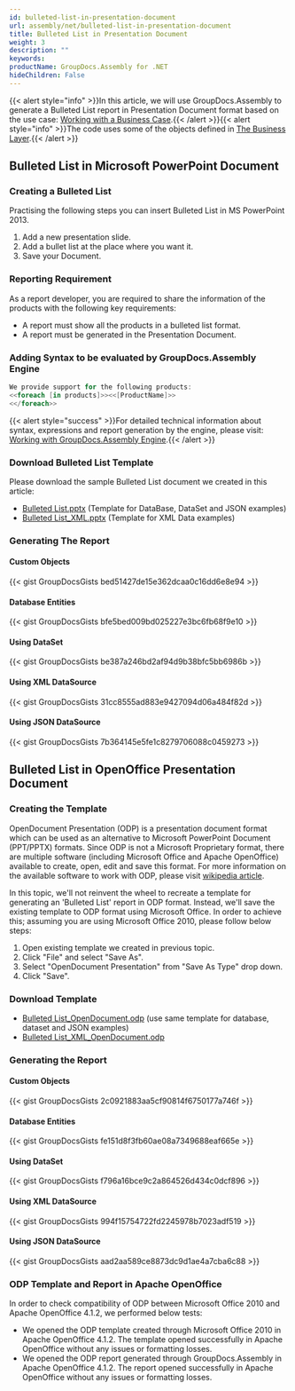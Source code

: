 ```yaml
---
id: bulleted-list-in-presentation-document
url: assembly/net/bulleted-list-in-presentation-document
title: Bulleted List in Presentation Document
weight: 3
description: ""
keywords: 
productName: GroupDocs.Assembly for .NET
hideChildren: False
---
```

{{< alert style="info" >}}In this article, we will use GroupDocs.Assembly to generate a Bulleted List report in Presentation Document format based on the use case: [Working with a Business Case](https://docs.groupdocs.com/assembly/net/working-with-a-business-case/).{{< /alert >}}{{< alert style="info" >}}The code uses some of the objects defined in [The Business Layer](https://docs.groupdocs.com/assembly/net/the-business-layer/).{{< /alert >}}

## Bulleted List in Microsoft PowerPoint Document

### Creating a Bulleted List

Practising the following steps you can insert Bulleted List in MS PowerPoint 2013.

1.  Add a new presentation slide.
2.  Add a bullet list at the place where you want it.
3.  Save your Document.

### Reporting Requirement

As a report developer, you are required to share the information of the products with the following key requirements:

*   A report must show all the products in a bulleted list format.
*   A report must be generated in the Presentation Document.

### Adding Syntax to be evaluated by GroupDocs.Assembly Engine

```csharp
We provide support for the following products:
<<foreach [in products]>><<[ProductName]>>
<</foreach>>
```

{{< alert style="success" >}}For detailed technical information about syntax, expressions and report generation by the engine, please visit: [Working with GroupDocs.Assembly Engine](https://docs.groupdocs.com/assembly/net/working-with-groupdocs-assembly-engine/).{{< /alert >}}

### Download Bulleted List Template

Please download the sample Bulleted List document we created in this article:

*   [Bulleted List.pptx](https://github.com/groupdocsassembly/GroupDocs_Assembly_NET/blob/master/Examples/Data/Source/Presentation%20Templates/Bulleted%20List.pptx?raw=true) (Template for DataBase, DataSet and JSON examples)
*   [Bulleted List\_XML.pptx](https://github.com/atirtahirgroupdocs/GroupDocs_Assembly_NET/blob/master/Examples/Data/Source/Presentation%20Templates/Bulleted%20List_XML.pptx?raw=true) (Template for XML Data examples)

### Generating The Report

#### Custom Objects

{{< gist GroupDocsGists bed51427de15e362dcaa0c16dd6e8e94 >}}



#### Database Entities

{{< gist GroupDocsGists bfe5bed009bd025227e3bc6fb68f9e10 >}}



#### Using DataSet

{{< gist GroupDocsGists be387a246bd2af94d9b38bfc5bb6986b >}}



#### Using XML DataSource

{{< gist GroupDocsGists 31cc8555ad883e9427094d06a484f82d >}}



#### Using JSON DataSource

{{< gist GroupDocsGists 7b364145e5fe1c8279706088c0459273 >}}



## Bulleted List in OpenOffice Presentation Document

### Creating the Template

OpenDocument Presentation (ODP) is a presentation document format which can be used as an alternative to Microsoft PowerPoint Document (PPT/PPTX) formats. Since ODP is not a Microsoft Proprietary format, there are multiple software (including Microsoft Office and Apache OpenOffice) available to create, open, edit and save this format. For more information on the available software to work with ODP, please visit [wikipedia article](https://en.wikipedia.org/wiki/OpenDocument#Software).

In this topic, we'll not reinvent the wheel to recreate a template for generating an 'Bulleted List' report in ODP format. Instead, we'll save the existing template to ODP format using Microsoft Office. In order to achieve this; assuming you are using Microsoft Office 2010, please follow below steps:

1.  Open existing template we created in previous topic.
2.  Click "File" and select "Save As".
3.  Select "OpenDocument Presentation" from "Save As Type" drop down.
4.  Click "Save".

### Download Template

*   [Bulleted List\_OpenDocument.odp](https://github.com/groupdocsassembly/GroupDocs_Assembly_NET/blob/master/Examples/Data/Source/Presentation%20Templates/Bulleted%20List_OpenDocument.odp?raw=true) (use same template for database, dataset and JSON examples)
*   [Bulleted List\_XML\_OpenDocument.odp](https://github.com/groupdocsassembly/GroupDocs_Assembly_NET/blob/master/Examples/Data/Source/Presentation%20Templates/Bulleted%20List_XML_OpenDocument.odp?raw=true)

### Generating the Report

#### Custom Objects

{{< gist GroupDocsGists 2c0921883aa5cf90814f6750177a746f >}}



#### Database Entities

{{< gist GroupDocsGists fe151d8f3fb60ae08a7349688eaf665e >}}



#### Using DataSet

{{< gist GroupDocsGists f796a16bce9c2a864526d434c0dcf896 >}}



#### Using XML DataSource

{{< gist GroupDocsGists 994f15754722fd2245978b7023adf519 >}}



#### Using JSON DataSource

{{< gist GroupDocsGists aad2aa589ce8873dc9d1ae4a7cba6c88 >}}



### ODP Template and Report in Apache OpenOffice

In order to check compatibility of ODP between Microsoft Office 2010 and Apache OpenOffice 4.1.2, we performed below tests:

*   We opened the ODP template created through Microsoft Office 2010 in Apache OpenOffice 4.1.2. The template opened successfully in Apache OpenOffice without any issues or formatting losses.
*   We opened the ODP report generated through GroupDocs.Assembly in Apache OpenOffice 4.1.2. The report opened successfully in Apache OpenOffice without any issues or formatting losses.
